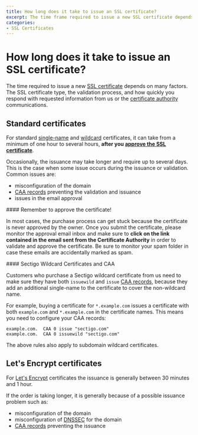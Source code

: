 ```yaml
---
title: How long does it take to issue an SSL certificate?
excerpt: The time frame required to issue a new SSL certificate depends on many factors.
categories:
- SSL Certificates
---
```


# How long does it take to issue an SSL certificate?

The time required to issue a new [SSL certificate](/articles/ssl-certificates/) depends on many factors. The SSL certificate type, the validation process, and how quickly you respond with requested information from us or the [certificate authority](/articles/what-is-certificate-authority/) communications.

## Standard certificates

For standard [single-name](/articles/ssl-certificates/#standard-singlename) and [wildcard](/articles/ssl-certificates/#standard-wildcard) certificates, it can take from a minimum of one hour to several hours, **after you [approve the SSL certificate](/articles/ssl-certificates-email-validation/)**.

Occasionally, the issuance may take longer and require up to several days. This is the case when some issue occurs during the issuance or validation. Common issues are:

- misconfiguration of the domain
- [CAA records](/articles/caa-record/) preventing the validation and issuance
- issues in the email approval

<note>
#### Remember to approve the certificate!

In most cases, the purchase process can get stuck because the certificate is never approved by the owner. Once you submit the certificate, please monitor the approval email inbox and make sure to **click on the link contained in the email sent from the Certificate Authority** in order to validate and approve the certificate. Be sure to monitor your spam folder in case these emails are accidentally marked as spam.
</note>

<note>
#### Sectigo Wildcard Certificates and CAA

Customers who purchase a Sectigo wildcard certificate from us need to make sure they have both `issuewild` and `issue` [CAA records](/articles/caa-record/), because they add an additional single-name to the certificate to cover the non-wildcard name.

For example, buying a certificate for `*.example.com` issues a certificate with both `example.com` and `*.example.com` in the certificate names. This means you need to configure your CAA records:

    example.com.  CAA 0 issue "sectigo.com"
    example.com.  CAA 0 issuewild "sectigo.com"

The above rules also apply to subdomain wildcard certificates.
</note>
## Let's Encrypt certificates

For [Let's Encrypt](/articles/ssl-certificates/#letsencrypt) certificates the issuance is generally between 30 minutes and 1 hour.

If the order is taking longer, it is generally because of a possible issuance problem such as:

- misconfiguration of the domain
- misconfiguration of [DNSSEC](/articles/dnssec/#troubleshooting-dnssec-configurations) for the domain
- [CAA records](/articles/caa-record/) preventing the issuance
